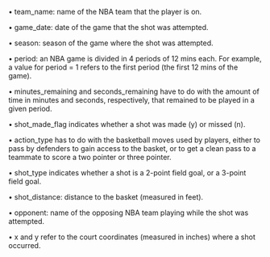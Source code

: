 ﻿• team_name: name of the NBA team that the player is on.  

• game_date: date of the game that the shot was attempted.

• season: season of the game where the shot was attempted.

• period: an NBA game is divided in 4 periods of 12 mins each. For example, a value
for period = 1 refers to the first period (the first 12 mins of the game).

• minutes_remaining and seconds_remaining have to do with the amount of time in
minutes and seconds, respectively, that remained to be played in a given period.

• shot_made_flag indicates whether a shot was made (y) or missed (n).

• action_type has to do with the basketball moves used by players, either to pass by
defenders to gain access to the basket, or to get a clean pass to a teammate to score a
two pointer or three pointer.

• shot_type indicates whether a shot is a 2-point field goal, or a 3-point field goal.

• shot_distance: distance to the basket (measured in feet).

• opponent: name of the opposing NBA team playing while the shot was attempted.

• x and y refer to the court coordinates (measured in inches) where a shot occurred.


